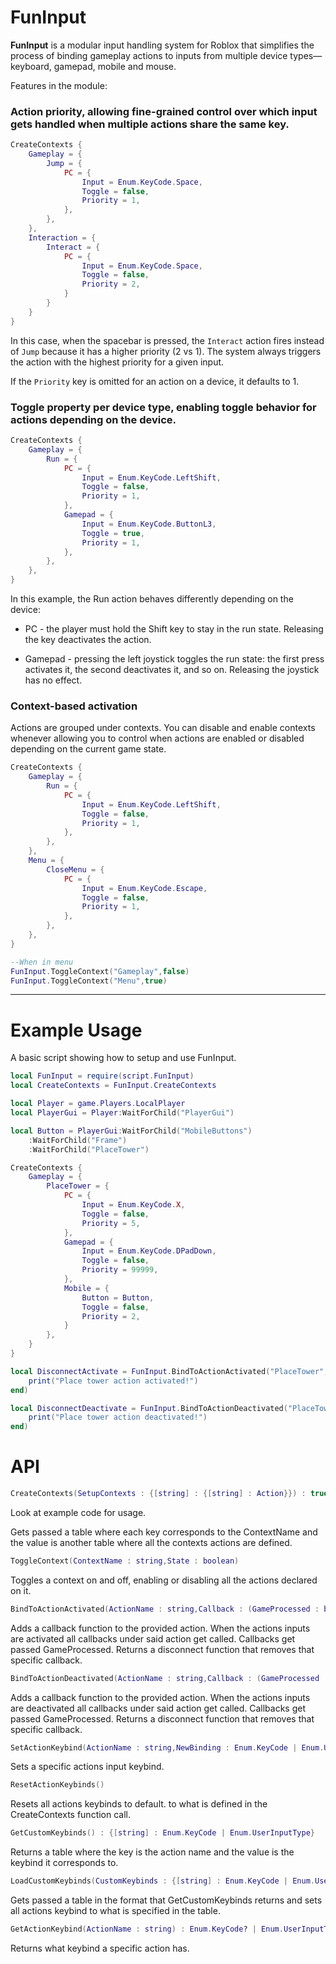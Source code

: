 # FunInput

**FunInput** is a modular input handling system for Roblox that simplifies the process of binding gameplay actions to inputs from multiple device types—keyboard, gamepad, mobile and mouse.

Features in the module:

### **Action priority**, allowing fine-grained control over which input gets handled when multiple actions share the same key.

```lua
CreateContexts {
	Gameplay = {
		Jump = {
			PC = {
				Input = Enum.KeyCode.Space,
				Toggle = false,
				Priority = 1,
			},
		},
	},
	Interaction = {
		Interact = {
			PC = {
				Input = Enum.KeyCode.Space,
				Toggle = false,
				Priority = 2,
			}
		}
	}
} 
```
In this case, when the spacebar is pressed, the `Interact` action fires instead of `Jump` because it has a higher priority (2 vs 1). The system always triggers the action with the highest priority for a given input.

If the `Priority` key is omitted for an action on a device, it defaults to 1.

### **Toggle property per device type**, enabling toggle behavior for actions depending on the device.
```lua
CreateContexts {
	Gameplay = {
		Run = {
			PC = {
				Input = Enum.KeyCode.LeftShift,
				Toggle = false,
				Priority = 1,
			},
			Gamepad = {
				Input = Enum.KeyCode.ButtonL3,
				Toggle = true,
				Priority = 1,
			},
		},
	},
} 
```

In this example, the Run action behaves differently depending on the device:

- PC - the player must hold the Shift key to stay in the run state. Releasing the key deactivates the action.

- Gamepad - pressing the left joystick toggles the run state: the first press activates it, the second deactivates it, and so on. Releasing the joystick has no effect.

### **Context-based activation**

Actions are grouped under contexts. You can disable and enable contexts whenever allowing you to control when actions are enabled or disabled depending on the current game state.

```lua
CreateContexts {
	Gameplay = {
		Run = {
			PC = {
				Input = Enum.KeyCode.LeftShift,
				Toggle = false,
				Priority = 1,
			},
		},
	},
	Menu = {
		CloseMenu = {
			PC = {
				Input = Enum.KeyCode.Escape,
				Toggle = false,
				Priority = 1,
			},
		},
	},
} 

--When in menu
FunInput.ToggleContext("Gameplay",false)
FunInput.ToggleContext("Menu",true)
```

---

# Example Usage

A basic script showing how to setup and use FunInput.

```lua
local FunInput = require(script.FunInput)
local CreateContexts = FunInput.CreateContexts

local Player = game.Players.LocalPlayer
local PlayerGui = Player:WaitForChild("PlayerGui")

local Button = PlayerGui:WaitForChild("MobileButtons")
    :WaitForChild("Frame")
    :WaitForChild("PlaceTower")

CreateContexts {
    Gameplay = {
        PlaceTower = {
            PC = {
                Input = Enum.KeyCode.X,
                Toggle = false,
                Priority = 5,
            },
            Gamepad = {
                Input = Enum.KeyCode.DPadDown,
                Toggle = false,
                Priority = 99999,
            },
            Mobile = {
                Button = Button,
                Toggle = false,
                Priority = 2,
            }
        },
    }
}

local DisconnectActivate = FunInput.BindToActionActivated("PlaceTower", function()
    print("Place tower action activated!")
end)

local DisconnectDeactivate = FunInput.BindToActionDeactivated("PlaceTower", function()
    print("Place tower action deactivated!")
end)
```

# API

```lua
CreateContexts(SetupContexts : {[string] : {[string] : Action}}) : true
```

Look at example code for usage.

Gets passed a table where each key corresponds to the ContextName and the value is another table where all the contexts actions are defined.

```lua
ToggleContext(ContextName : string,State : boolean)
```

Toggles a context on and off, enabling or disabling all the actions declared on it.

```lua
BindToActionActivated(ActionName : string,Callback : (GameProcessed : boolean) -> ()) : () -> ()
```

Adds a callback function to the provided action. When the actions inputs are activated all callbacks under said action get called. Callbacks get passed GameProcessed. Returns a disconnect function that removes that specific callback.

```lua
BindToActionDeactivated(ActionName : string,Callback : (GameProcessed : boolean) -> ()) : () -> ()
```

Adds a callback function to the provided action. When the actions inputs are deactivated all callbacks under said action get called. Callbacks get passed GameProcessed. Returns a disconnect function that removes that specific callback.

```lua
SetActionKeybind(ActionName : string,NewBinding : Enum.KeyCode | Enum.UserInputType)
```

Sets a specific actions input keybind.

```lua
ResetActionKeybinds()
```

Resets all actions keybinds to default. to what is defined in the CreateContexts function call.

```lua
GetCustomKeybinds() : {[string] : Enum.KeyCode | Enum.UserInputType}
```

Returns a table where the key is the action name and the value is the keybind it corresponds to.

```lua
LoadCustomKeybinds(CustomKeybinds : {[string] : Enum.KeyCode | Enum.UserInputType})
```

Gets passed a table in the format that GetCustomKeybinds returns and sets all actions keybind to what is specified in the table.

```lua
GetActionKeybind(ActionName : string) : Enum.KeyCode? | Enum.UserInputType?
```

Returns what keybind a specific action has.
